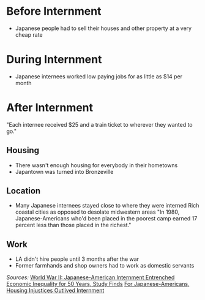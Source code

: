 # Before Internment
- Japanese people had to sell their houses and other property at a very cheap rate
# During Internment
- Japanese internees worked low paying jobs for as little as $14 per month
# After Internment
"Each internee received $25 and a train ticket to wherever they wanted to go."
## Housing
- There wasn't enough housing for everybody in their hometowns
- Japantown was turned into Bronzeville
## Location
- Many Japanese internees stayed close to where they were interned
	Rich coastal cities as opposed to desolate midwestern areas
"In 1980, Japanese-Americans who'd been placed in the poorest camp earned 17 percent less than those placed in the richest."
## Work
- LA didn't hire people until 3 months after the war
- Former farmhands and shop owners had to work as domestic servants

*Sources:*
[World War II: Japanese-American Internment Entrenched Economic Inequality for 50 Years, Study Finds](https://www.newsweek.com/japanese-american-internment-camps-world-war-ii-economic-inequality-647312)
[For Japanese-Americans, Housing Injustices Outlived Internment](https://www.nytimes.com/2020/08/20/magazine/japanese-internment-end-wwii-trailer-parks.html)